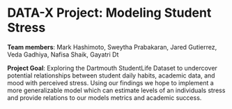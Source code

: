 # DATA-X Project: Modeling Student Stress

**Team members**: Mark Hashimoto, Sweytha Prabakaran, Jared Gutierrez, Veda Gadhiya, Nafisa Shaik, Gayatri Dt

**Project Goal**: Exploring the Dartmouth StudentLife Dataset to undercover potential relationships between student daily habits, academic data, and mood with perceived stress. Using our findings we hope to implement a more generalizable model which can estimate levels of an individuals stress and provide relations to our models metrics and academic success. 
